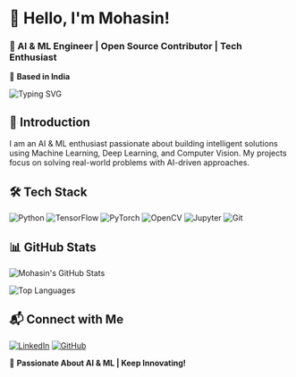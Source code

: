 

# 👋 Hello, I'm Mohasin!
### 🚀 AI & ML Engineer | Open Source Contributor | Tech Enthusiast

📍 **Based in India**

![Typing SVG](https://readme-typing-svg.herokuapp.com?size=24&color=00C9FF&lines=Welcome+to+my+GitHub!;AI+ML+Engineer;Building+Innovative+Projects;Exploring+Deep+Learning)

## 🧠 Introduction
I am an AI & ML enthusiast passionate about building intelligent solutions using Machine Learning, Deep Learning, and Computer Vision. My projects focus on solving real-world problems with AI-driven approaches.
## 🛠 Tech Stack
![Python](https://img.shields.io/badge/Python-3776AB?style=for-the-badge&logo=python&logoColor=white)
![TensorFlow](https://img.shields.io/badge/TensorFlow-FF6F00?style=for-the-badge&logo=tensorflow&logoColor=white)
![PyTorch](https://img.shields.io/badge/PyTorch-EE4C2C?style=for-the-badge&logo=pytorch&logoColor=white)
![OpenCV](https://img.shields.io/badge/OpenCV-5C3EE8?style=for-the-badge&logo=opencv&logoColor=white)
![Jupyter](https://img.shields.io/badge/Jupyter-F37626?style=for-the-badge&logo=jupyter&logoColor=white)
![Git](https://img.shields.io/badge/Git-F05032?style=for-the-badge&logo=git&logoColor=white)

## 📊 GitHub Stats
![Mohasin's GitHub Stats](https://github-readme-stats.vercel.app/api?username=Mohasinasifck&show_icons=true&theme=tokyonight)

![Top Languages](https://github-readme-stats.vercel.app/api/top-langs/?username=Mohasinasifck&layout=compact&theme=tokyonight)


## 📬 Connect with Me
[![LinkedIn](https://img.shields.io/badge/LinkedIn-0A66C2?style=for-the-badge&logo=linkedin&logoColor=white)](https://linkedin.com/in/mohasin-asif-c-k)
[![GitHub](https://img.shields.io/badge/GitHub-181717?style=for-the-badge&logo=github&logoColor=white)](https://github.com/Mohasinasifck)

🚀 **Passionate About AI & ML | Keep Innovating!**


<!--
**Mohasinasifck/Mohasinasifck** is a ✨ _special_ ✨ repository because its `README.md` (this file) appears on your GitHub profile.

Here are some ideas to get you started:

- 🔭 I’m currently working on ...
- 🌱 I’m currently learning ...
- 👯 I’m looking to collaborate on ...
- 🤔 I’m looking for help with ...
- 💬 Ask me about ...
- 📫 How to reach me: ...
- 😄 Pronouns: ...
- ⚡ Fun fact: ...
-->
